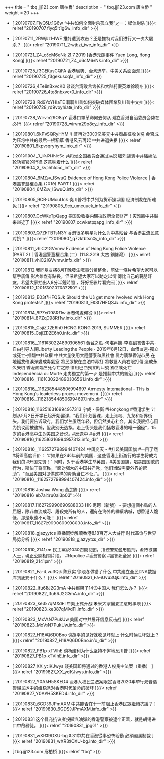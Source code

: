 +++
title = "   tbq.jjj123.com 唐柏桥"
description = "   tbq.jjj123.com 唐柏桥  "
weight = 20
+++



* [  20190707_FiyQ5Lt1G6w “中共如何全面封杀孤立我”之一：媒体封杀  ]({{< relref "20190707_fiyq5lt1g6w_info_dir" >}})


* [  20190711_2RWjbzI-IWE 推特遭到攻击？还是推特对我们进行又一次大屠杀？  ]({{< relref "20190711_2rwjbzi_iwe_info_dir" >}})


* [  20190721_Z4_o6cM6eNk 21.7.2019 [香港元朗事件 Yuen Long, Hong Kong]  ]({{< relref "20190721_Z4_o6cM6eNk.info_dir" >}})


* [  20190725_f3GEKusCQFA 香港局势、台湾选举、中美关系面面观  ]({{< relref "20190725_f3gekuscqfa_info_dir" >}})


* [  20190726_4Te8nBxvcK0 谈谈台湾敢言馆长和大陆打假英雄徐晓冬  ]({{< relref "20190726_4te8nbxvck0_info_dir" >}})


* [  20190728_Rd9VoYHIaTE 聊聊川普如何突破媒体围堵及川普中文推  ]({{< relref "20190728_rd9voyhiate_info_dir" >}})


* [  20190728_Wirvm29O8qY 香港口罩革命何去何从 建立香港自治委员会势在必行  ]({{< relref "20190728_wirvm29o8qy_info_dir" >}})


* [  20190801_6kPVSQRyHYM 川普再对3000亿美元中共商品征收关税 会否成为压垮中共的最后一根稻草 香港风云再起 中共进退失据  ]({{< relref "20190801_6kpvsqryhym_info_dir" >}})


* [  20190804_3_KvPHhlc5c 共和党全国委员会通过决议 强烈谴责中共强摘法轮功器官的行径 这意味着什么  ]({{< relref "20190804_3_kvphhlc5c_info_dir" >}})


* [  20190804_6MZsv_ISwuQ Evidence of Hong Kong Police Violence | 香港黑警濫權合集 (2019) PART 1  ]({{< relref "20190804_6MZsv_ISwuQ.info_dir" >}})


* [  20190805_9CB-UMcuUck 谈川普将中共列为货币操纵国 经济制裁在所难免  ]({{< relref "20190805_9cb_umcuuck_info_dir" >}})


* [  20190807_CcWKeTpQapg 美国没收委内瑞拉政府全部财产！灾难离中共越来越近了  ]({{< relref "20190807_ccwketpqapg_info_dir" >}})


* [  20190807_Q7ZKTBTsN3Y 香港很多明星为什么为中共站台 与香港主流民意对抗？  ]({{< relref "20190807_q7zktbtsn3y_info_dir" >}})


* [  20190811_vhiC21GVvmw Evidence of Hong Kong Police Violence (PART 2) | 香港黑警濫權合集 (二）(11.8.2019 太古 銅鑼灣）  ]({{< relref "20190811_vhiC21GVvmw.info_dir" >}})


* [  20190812 我同朋友將8月11晚發生嘅事分類整合，剪做一條片希望大家可以幫手廣傳 影片雖然有點長，但係希望大家可以動之以情 傳比自己的親朋好友，希望大家抽出人8分半鐘時間 ，好好把影片看完￼  ]({{< relref "20190812_1291569237687250" >}})


* [  20190813_E03t7HFQSJk Should the US get more involved with Hong Kong protests?  ]({{< relref "20190813_E03t7HFQSJk.info_dir" >}})


* [  20190814_8PZqO98Rf1w 香港何處何從  ]({{< relref "20190814_8PZqO98Rf1w.info_dir" >}})


* [  20190815_CsjiZD2E6h0 HONG KONG 2019, SUMMER  ]({{< relref "20190815_CsjiZD2E6h0.info_dir" >}})


* [  20190816__1161030224890306561 黃台之瓜-何堪再摘-李嘉誠警告中共-自由引导人民Liberty Leading the People - 2019年8月12日，血債血還-獨立或死亡-推翻中共政權 中共大量使用大陸警察和黑社會 暴力襲擊香港市民 在地鐵放催淚彈變成毒氣室 將民眾按在血泊中毒打 將救護人員右眼打傷 造成永久失明 香港面臨生死存亡之際 借用巴西獨立的口號 獨立或死亡 Independência ou Morte 走向獨立的第一步 是推翻中共的統治  ]({{< relref "20190816__1161030224890306561.info_dir" >}})


* [  20190816__1162385448506994697 Amnesty International - This is Hong Kong's leaderless protest movement.  ]({{< relref "20190816__1162385448506994697.info_dir" >}})


* [  20190816_1162516316994957313 宇成 - 保衛 #Hongkong #香港学生 计划从9月2日开学日起开始罢课。“我们计划罢课，走上港岛、九龙和新界街头。我们要告诉政府，我们学生虽然年轻，但仍然关心社会。其实我很担心因为抗议而被逮捕，但我别无选择。走上街头是我们拯救香港的唯一途径”，15岁的香港高中生对美国之音说。#反送中 #香港  ]({{< relref "20190816_1162516316994957313.info_dir" >}})


* [  20190816__1162572798994407424 中国变天 - #扛起美国国旗 #一目了然 #将军高度评价： “#如果在240年前的美国，这些香港上街游行的学生将成为我们的 #开国先贤！” 同时，对于香港学生举英国，#美国国旗，唱美国国歌的行为，斯伯丁将军称，“面对强大的中国共产党，他们当然需要外界的帮助”，“而且美国对提供这样的帮助当仁不让。”。  ]({{< relref "20190816__1162572798994407424.info_dir" >}})


* [  20190816 Joshua Wong 黃之鋒  ]({{< relref "20190816_eb7al4ru0ai3p03" >}})


* [  20190817_1162729990690988033 HK-妮珂（新號） - 要想這個小島的人屈服，除非血流成河、屠殺完所有的人，還有在海外的繼續吶喊，想香港人跪低，那是永遠不可能！  ]({{< relref "20190817_1162729990690988033.info_dir" >}})


* [  20190818_gjazyytcs 直播同步解讀香港8.18百万人大游行 时代革命与世界局势分析  ]({{< relref "20190818_gjazyytcs_dir" >}})


* [  20190819_2141pm 民主黨於1030召開記招，指控警察濫用酷刑，虐待被捕人士，現正公開相關片段。 #hkpolice #香港警察 #黑警死全家  ]({{< relref "20190819_2141pm" >}})


* [  20190821_Fa-iUvu3Qjk 陈秋实 徐晓冬做错了什么 中共建立全民DNA数据库到底要干什么！  ]({{< relref "20190821_Fa-iUvu3Qjk.info_dir" >}})


* [  20190822_Ifu6RJ2G3mA 中共绑架了14亿中国人 我们怎么办？  ]({{< relref "20190822_Ifu6RJ2G3mA.info_dir" >}})


* [  20190823_ke387qMXdFI 中美正式开战 未来大家需要注意的事项  ]({{< relref "20190823_ke387qMXdFI.info_dir" >}})


* [  20190823_MxVsN7PukUw 美国对中共展开信息反击战  ]({{< relref "20190823_MxVsN7PukUw.info_dir" >}})


* [  20190827_H18AQ6D0Bno 谈胡平的见好就收见坏就上 什么时候见坏就上？  ]({{< relref "20190827_H18AQ6D0Bno.info_dir" >}})


* [  20190827_PB1p-xTVlhE 谈杨建利为什么坚持不懈地反川普  ]({{< relref "20190827_PB1p-xTVlhE.info_dir" >}})


* [  20190827_XX_yciKJwys 谈美国即将通过的香港人权民主法案（重播）  ]({{< relref "20190827_XX_yciKJwys.info_dir" >}})


* [  20190827_Y0AAH5SKED4 香港人权民主法案限定香港2020年举行双普选  警惕民运中的维稳派对香港时代革命的破坏  ]({{< relref "20190827_Y0AAH5SKED4.info_dir" >}})


* [  20190830_6GDS9JPmAXM 中共能否在十一前阻止香港民眾繼續抗議？  ]({{< relref "20190830_6GDS9JPmAXM.info_dir" >}})


* [  20190831 这个冒充抗议者投掷汽油弹的香港警察被逮个正着，就是胡锡进口中的暴徒。 ]({{< relref "20190831_jpg01" >}})


* [  20190831_wXR39OXU-bg 8.31中共在香港從事恐怖活動 必須嚴厲制裁  ]({{< relref "20190831_wXR39OXU-bg.info_dir" >}})


* [   tbq.jjj123.com 唐柏桥 ]({{< relref "tbq" >}})

